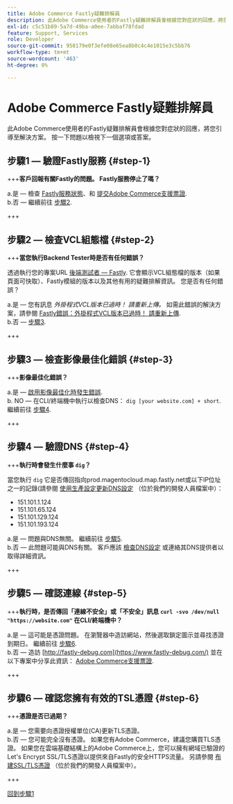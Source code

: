 ```yaml
---
title: Adobe Commerce Fastly疑難排解員
description: 此Adobe Commerce使用者的Fastly疑難排解員會根據您對症狀的回應，將您引導至解決方案。 按一下問題以檢視下一個選項或答案。
exl-id: c5c51b89-5a7d-49ba-a0ee-7abbaf78fdad
feature: Support, Services
role: Developer
source-git-commit: 958179e0f3efe08e65ea8b0c4c4e1015e3c5bb76
workflow-type: tm+mt
source-wordcount: '463'
ht-degree: 0%

---
```


# Adobe Commerce Fastly疑難排解員

此Adobe Commerce使用者的Fastly疑難排解員會根據您對症狀的回應，將您引導至解決方案。 按一下問題以檢視下一個選項或答案。

## 步驟1 — 驗證Fastly服務 {#step-1}

+++**客戶回報有關Fastly的問題。 Fastly服務停止了嗎？**

a.是 — 檢查 [Fastly服務狀態](https://status.fastly.com/)、和 [提交Adobe Commerce支援票證](/help/help-center-guide/help-center/magento-help-center-user-guide.md#submit-ticket).\
b.否 — 繼續前往 [步驟2](#step-2).

+++

## 步驟2 — 檢查VCL組態檔 {#step-2}

+++**當您執行Backend Tester時是否有任何錯誤？**

透過執行您的專案URL [後端測試者 — Fastly](https://magento-tester.global.ssl.fastly.net/magento-tester/). 它會顯示VCL組態檔的版本（如果頁面可快取）、Fastly模組的版本以及其他有用的疑難排解資訊。 您是否有任何錯誤？

a.是 — 您有訊息 _外掛程式VCL版本已過時！ 請重新上傳。_ 如需此錯誤的解決方案，請參閱 [Fastly錯誤：外掛程式VCL版本已過時！ 請重新上傳](/help/troubleshooting/miscellaneous/fastly-error-plugin-vcl-version-is-outdated-please-re-upload.md).\
b.否 —  [步驟3](#step-3).

+++

## 步驟3 — 檢查影像最佳化錯誤 {#step-3}

+++**影像最佳化錯誤？**

a.是 —  [啟用影像最佳化時發生錯誤](/help/troubleshooting/miscellaneous/error-enabling-image-optimization-in-magento-commerce.md).\
b. NO — 在CLI/終端機中執行以檢查DNS： `dig [your website.com] + short`. 繼續前往 [步驟4](#step-4).

+++

## 步驟4 — 驗證DNS {#step-4}

+++**執行時會發生什麼事 `dig`？**

當您執行 `dig` 它是否傳回指向prod.magentocloud.map.fastly.net或以下IP位址之一的記錄(請參閱 [使用生產設定更新DNS設定](https://devdocs.magento.com/cloud/live/site-launch-checklist.html#dns) （位於我們的開發人員檔案中）：

* 151.101.1.124
* 151.101.65.124
* 151.101.129.124
* 151.101.193.124

a.是 — 問題與DNS無關。 繼續前往 [步驟5](#step-5).\
b.否 — 此問題可能與DNS有關。 客戶應該 [檢查DNS設定](https://devdocs.magento.com/cloud/live/site-launch-checklist.html#dns "https://devdocs.magento.com/cloud/live/site-launch-checklist.html#dns") 或連絡其DNS提供者以取得詳細資訊。

+++

## 步驟5 — 確認連線 {#step-5}

+++**執行時，是否傳回「連線不安全」或「不安全」訊息 `curl -svo /dev/null "https://website.com"` 在CLI/終端機中？**

a.是 — 這可能是憑證問題。 在瀏覽器中造訪網站，然後選取鎖定圖示並尋找憑證到期日。 繼續前往 [步驟6](#step-6).\
b.否 — 造訪 [http://fastly-debug.com](https://www.fastly-debug.com/) 並在以下專案中分享此資訊： [Adobe Commerce支援票證](/help/help-center-guide/help-center/magento-help-center-user-guide.md#submit-ticket).

+++

## 步驟6 — 確認您擁有有效的TSL憑證 {#step-6}

+++**憑證是否已過期？**

a.是 — 您需要向憑證授權單位(CA)更新TLS憑證。\
b.否 — 您可能完全沒有憑證。 如果您有Adobe Commerce，建議您購買TLS憑證。 如果您在雲端基礎結構上的Adobe Commerce上，您可以擁有網域已驗證的Let&#39;s Encrypt SSL/TLS憑證以提供來自Fastly的安全HTTPS流量。 另請參閱 [布建SSL/TLS憑證](https://devdocs.magento.com/cloud/cdn/configure-fastly.html#provision-ssltls-certificates) （位於我們的開發人員檔案中）。

+++

[回到步驟1](#step-1)

